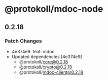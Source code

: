 # @protokoll/mdoc-node

## 0.2.18

### Patch Changes

- 4e374e9: feat: mdoc
- Updated dependencies [4e374e9]
  - @protokoll/core@0.2.18
  - @protokoll/crypto@0.2.18
  - @protokoll/mdoc-client@0.2.18
